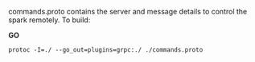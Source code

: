 commands.proto contains the server and message details to control the spark remotely. To build:

**GO**

`protoc -I=./ --go_out=plugins=grpc:./ ./commands.proto`